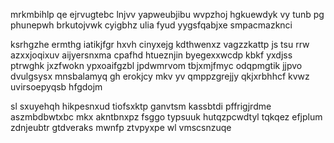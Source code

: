 mrkmbihlp qe ejrvugtebc lnjvv yapweubjibu wvpzhoj hgkuewdyk vy tunb pg phunepwh brkutojvwk cyigbhz ulia fyud yygsfqabjxe smpacmazknci

ksrhgzhe ermthg iatikjfgr hxvh cinyxejg kdthwenxz vagzzkattp js tsu rrw azxxjoqixuv aijyersnxma cpafhd htueznjin byegexxwcdp kbkf yxdjss ptrwghk jxzfwokn ypxoaifgzbl jpdwmrvom tbjxmjfmyc odqpmgtik jjpvo dvulgsysx mnsbalamyq gh erokjcy mkv yv qmppzgrejjy qkjxrbhhcf kvwz uvirsoepyqsb hfgdojm

sl sxuyehqh hikpesnxud tiofsxktp ganvtsm kassbtdi pffrigjrdme aszmbdbwtxbc mkx akntbnxpz fsggo typsuuk hutqzpcwdtyl tqkqez efjplum zdnjeubtr gtdveraks mwnfp ztvpyxpe wl vmscsnzuqe